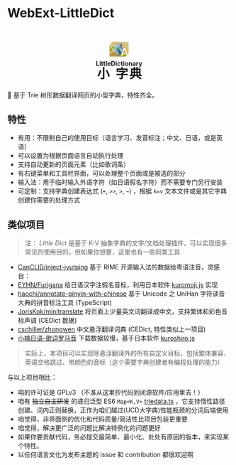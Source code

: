 # WebExt-LittleDict

<h1 align="center">
<img src="resources/icon.png" width='10%'/>
<br/>
<ruby>小<rt>Little</rt> 字典<rt>Dictionary</rt></ruby>
</h1>

📔 基于 Trie 树形数据翻译网页的小型字典，特性齐全。

## 特性

+ 有用：不限制自己的使用目标（语言学习、发音标注；中文、日语，或是英语）
+ 可以设置为根据页面语言自动执行处理
+ 支持自动更新的页面元素（比如歌词条）
+ 有右键菜单和工具栏界面，可以处理整个页面或是被选的部分
+ 输入法：用于临时输入外语字符（如日语假名字符）而不需要专门另行安装
+ 可定制：支持字典创建表达式 (`+`, `>>`, `>`, `~`) ，根据 `k=v` 文本文件或是其它字典创建你需要的处理方式

## 类似项目

> 注： _Little Dict_ 是基于 K-V 抽象字典的文字/文档处理插件，可以实现很多常见的使用目的，但如果你想要，这里也有一些同类工具

+ [CanCLID/inject-jyutping](https://github.com/CanCLID/inject-jyutping) 基于 RIME 开源输入法的数据给粤语注音，灵感自：
+ [EYHN/Furigana](https://github.com/EYHN/Furigana) 给日语汉字注假名音标，利用日本软件 [kuromoji.js](https://github.com/takuyaa/kuromoji.js) 实现
+ [haochi/annotate-pinyin-with-chinese](https://github.com/haochi/annotate-pinyin-with-chinese) 基于 Unicode 之 UniHan 字符读音大典的拼音标注工具 (TypeScript)
+ [JorisKok/minitranslate](https://github.com/JorisKok/minitranslate/) 将页面上少量英文词翻译成中文，支持繁体和彩色音标声调 (CEDict 数据)
+ [cschiller/zhongwen](https://github.com/cschiller/zhongwen) 中文悬浮翻译词典 (CEDict, 特性类似上一项目)
+ [小楠日语-歌词罗马音](https://lrc.o-oo.net.cn/) 下载数据较慢，基于日本软件 [kuroshiro.js](https://kuroshiro.org/)

> 实际上，本项目可以实现除悬浮翻译外的所有自定义目标，包括繁体兼容、英语空格跳过、带颜色的音标（这个需要字典创建者有编程处理的能力）

与以上项目相比：

+ 咱的许可证是 GPLv3 （不准从这里抄代码到闭源软件/应用里去！）
+ 咱有 ~~独立自主研发~~ 的递归泛型 ES6 `Map<K,V>` [triedata.ts](src/triedata.ts) ，它支持惰性路径创建、词内正则替换，正作为咱们越过(UCD大字典)性能瓶颈的分词后端使用
+ 咱觉得，非界面侧的优化和代码质量/简洁性比项目包装更重要
+ 咱觉得，解决更广泛的问题比解决特例化的问题更好
+ 如果你要贡献代码，务必提交最简单、最小化、处处有原因的版本，来实现某个特性。
+ 以任何语言文化为发布主题的 issue 和 contribution 都很欢迎啊
